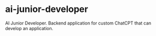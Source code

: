 # ai-junior-developer
AI Junior Developer. Backend application for custom ChatCPT that can develop an application.
